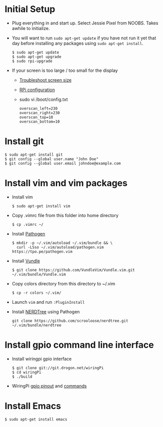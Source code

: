 # Initial Setup
* Plug everything in and start up. Select Jessie Pixel from NOOBS. Takes awhile to initialize. 
* You will want to run `sudo apt-get update` if you have not run it yet that day before installing any packages using `sudo apt-get install`.

  ```
  $ sudo apt-get update
  $ sudo apt-get upgrade
  $ sudo rpi-upgrade
  ```

* If your screen is too large / too small for the display
  * [Troubleshoot screen size](http://stackoverflow.com/questions/22891235/how-to-change-screen-resolution-of-raspberry-pi)
  * [RPi configuration](http://elinux.org/RPiconfig)
  * sudo vi /boot/config.txt
  
    ```
    overscan_left=230
    overscan_right=230
    overscan_top=10
    overscan_bottom=10 
    ```
# Install git
```
$ sudo apt-get install git
$ git config --global user.name "John Doe"
$ git config --global user.email johndoe@example.com
```

# Install vim and vim packages
* Install vim 

  ```
  $ sudo apt-get install vim
  ```

* Copy .vimrc file from this folder into home directory

  ```
  $ cp .vimrc ~/
  ```

* Install [Pathogen](https://github.com/tpope/vim-pathogen)

  ```
  $ mkdir -p ~/.vim/autoload ~/.vim/bundle && \
    curl -LSso ~/.vim/autoload/pathogen.vim https://tpo.pe/pathogen.vim
  ```

* Install [Vundle](https://github.com/VundleVim/Vundle.vim)

  ```
  $ git clone https://github.com/VundleVim/Vundle.vim.git ~/.vim/bundle/Vundle.vim
  ```

* Copy colors directory from this directory to ~/.vim

  ```
  $ cp -r colors ~/.vim/
  ```

* Launch `vim` and run `:PluginInstall`

* Install [NERDTree](https://github.com/scrooloose/nerdtree) using Pathogen

  ```
  git clone https://github.com/scrooloose/nerdtree.git ~/.vim/bundle/nerdtree
  ```


# Install gpio command line interface
* Install wiringpi gpio interface

  ```
  $ git clone git://git.drogon.net/wiringPi
  $ cd wiringPi
  $ ./build
  ```
* WiringPi [gpio pinout](http://wiringpi.com/pins/) and [commands](http://wiringpi.com/the-gpio-utility/)


# Install Emacs
  ```
  $ sudo apt-get install emacs
  ```
